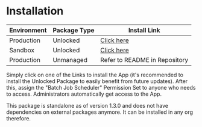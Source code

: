 # Installation

| Environment | Package Type | Install Link                                                                                    |
| ----------- | ------------ | ----------------------------------------------------------------------------------------------- |
| Production  | Unlocked     | [Click here](https://login.salesforce.com/packaging/installPackage.apexp?p0=04t09000000ijP5AAI) |
| Sandbox     | Unlocked     | [Click here](https://test.salesforce.com/packaging/installPackage.apexp?p0=04t09000000ijP5AAI)  |
| Production  | Unmanaged    | Refer to README in Repository                                                                   |

Simply click on one of the Links to install the App (it's recommended to install the Unlocked Package to easily benefit from future updates). After this, assign the "Batch Job Scheduler" Permission Set to anyone who needs to access. Administrators automatically get access to the App.

This package is standalone as of version 1.3.0 and does not have dependencies on external packages anymore. It can be installed in any org therefore.

